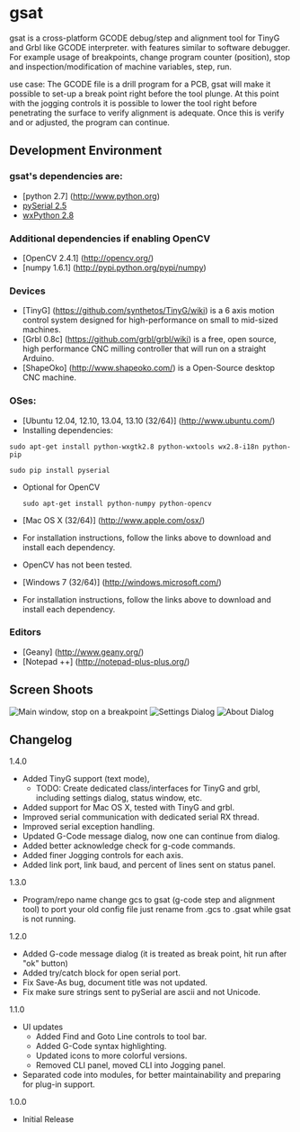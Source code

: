 gsat
====

gsat is a cross-platform GCODE debug/step and alignment tool for TinyG and Grbl like GCODE
interpreter. with features similar to software debugger. For example usage of breakpoints,
change program counter (position), stop and inspection/modification of machine variables, step,
run.

use case: The GCODE file is a drill program for a PCB, gsat will make it possible to set-up a
break point right before the tool plunge. At this point with the jogging controls it is possible
to lower the tool right before penetrating the surface to verify alignment is adequate. Once
this is verify and or adjusted, the program can continue.

Development Environment
---------------------
### gsat's dependencies are:
* [python 2.7] (http://www.python.org)
* [pySerial 2.5](http://pyserial.sourceforge.net/)
* [wxPython 2.8](http://www.wxpython.org/)

### Additional dependencies if enabling OpenCV
* [OpenCV 2.4.1] (http://opencv.org/)
* [numpy 1.6.1] (http://pypi.python.org/pypi/numpy)

### Devices
* [TinyG] (https://github.com/synthetos/TinyG/wiki) is a 6 axis motion control system designed for high-performance on small to mid-sized machines.
* [Grbl 0.8c] (https://github.com/grbl/grbl/wiki) is a free, open source, high performance CNC milling controller that will run on a straight Arduino.
* [ShapeOko] (http://www.shapeoko.com/) is a Open-Source desktop CNC machine.

### OSes:
* [Ubuntu 12.04, 12.10, 13.04, 13.10 (32/64)] (http://www.ubuntu.com/)
 * Installing dependencies:
  ```
  sudo apt-get install python-wxgtk2.8 python-wxtools wx2.8-i18n python-pip
  ```
  ```
  sudo pip install pyserial
  ```
 * Optional for OpenCV
    ```
    sudo apt-get install python-numpy python-opencv
    ```

* [Mac OS X (32/64)] (http://www.apple.com/osx/)
 * For installation instructions, follow the links above to download and install each dependency.
 * OpenCV has not been tested.

* [Windows 7 (32/64)] (http://windows.microsoft.com/)
 * For installation instructions, follow the links above to download and install each dependency.

### Editors
* [Geany] (http://www.geany.org/)
* [Notepad ++] (http://notepad-plus-plus.org/)

Screen Shoots
------------
![Main window, stop on a breakpoint](https://raw.github.com/duembeg/gsat/e07a7dc340ce89724829ca0b7d68cef213c7719a/images/screenshoot/main_window.png "Main Window, stop on a MSG")
![Settings Dialog](https://raw.github.com/duembeg/gsat/e07a7dc340ce89724829ca0b7d68cef213c7719a/images/screenshoot/settings_dialog.png "Settings Dialog")
![About Dialog](https://raw.github.com/duembeg/gsat/a21778ddb4d0f7021cd4e60c6118173e7cea1d6c/images/screenshoot/about_box.png "About Dialog")

Changelog
---------
1.4.0
* Added TinyG support (text mode),
   * TODO: Create dedicated class/interfaces for TinyG and grbl, including settings dialog, status window, etc.
* Added support for Mac OS X, tested with TinyG and grbl.
* Improved serial communication with dedicated serial RX thread.
* Improved serial exception handling.
* Updated G-Code message dialog, now one can continue from dialog.
* Added better acknowledge check for g-code commands.
* Added finer Jogging controls for each axis.
* Added link port, link baud, and percent of lines sent on status panel.

1.3.0
* Program/repo name change gcs to gsat (g-code step and alignment tool)
  to port your old config file just rename from .gcs to .gsat while gsat is not running.

1.2.0
* Added G-code message dialog (it is treated as break point, hit run after "ok" button)
* Added try/catch block for open serial port.
* Fix Save-As bug, document title was not updated.
* Fix make sure strings sent to pySerial are ascii and not Unicode.

1.1.0
* UI updates
   * Added Find and Goto Line controls to tool bar.
   * Added G-Code syntax highlighting.
   * Updated icons to more colorful versions.
   * Removed CLI panel, moved CLI into Jogging panel.
* Separated code into modules, for better maintainability and preparing for plug-in support.

1.0.0
* Initial Release
